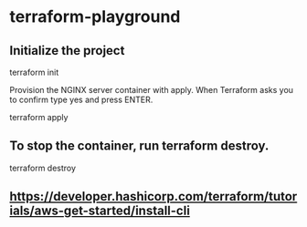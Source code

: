 # terraform-playground

## Initialize the project

terraform init

Provision the NGINX server container with apply. When Terraform asks you to confirm type yes and press ENTER.

terraform apply


## To stop the container, run terraform destroy.

terraform destroy


## https://developer.hashicorp.com/terraform/tutorials/aws-get-started/install-cli